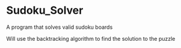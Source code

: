 # Sudoku_Solver
A program that solves valid sudoku boards

Will use the backtracking algorithm to find the solution to the puzzle
